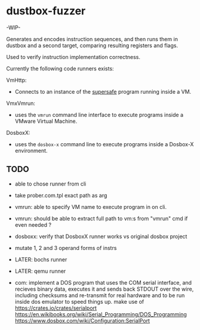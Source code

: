 # dustbox-fuzzer

-WIP-

Generates and encodes instruction sequences, and then runs them in
dustbox and a second target, comparing resulting registers and flags.

Used to verify instruction implementation correctness.

Currently the following code runners exists:

VmHttp:

- Connects to an instance of the [supersafe](https://github.com/martinlindhe/supersafe) program running inside a VM.

VmxVmrun:

- uses the `vmrun` command line interface to execute programs inside a VMware Virtual Machine.

DosboxX:

- uses the `dosbox-x` command line to execute programs inside a Dosbox-X environment.

## TODO

- able to chose runner from cli
- take prober.com.tpl exact path as arg
- vmrun: able to specify VM name to execute program in on cli.
- vmrun: should be able to extract full path to vm:s from "vmrun" cmd if even needed ?
- dosboxx: verify that DosboxX runner works vs original dosbox project

- mutate 1, 2 and 3 operand forms of instrs

- LATER: bochs runner
- LATER: qemu runner

- com: implement a DOS program that uses the COM serial interface,
    and recieves binary data, executes it and sends back STDOUT over the wire,
    including checksums and re-transmit for real hardware and to be run inside
    dos emulator to speed things up.
    make use of https://crates.io/crates/serialport
    https://en.wikibooks.org/wiki/Serial_Programming/DOS_Programming
    https://www.dosbox.com/wiki/Configuration:SerialPort

